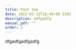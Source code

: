 ```yaml
---
title: Post two
date: 2022-02-13T16:49:09.534Z
description: adfgadfg
manual_pdf: ""
order: 2
---
```

dfgadfgadfgadfg
